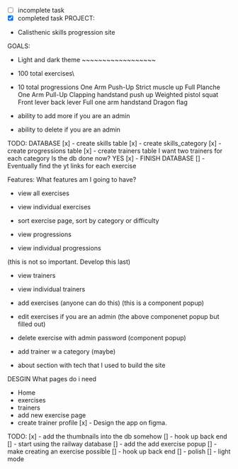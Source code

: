 - [ ] incomplete task
- [x] completed task
PROJECT:
- Calisthenic skills progression site

GOALS:
- Light and dark theme ~~~~~~~~~~~~~~~~~~
- 100 total exercises\
- 10 total progressions 
        One Arm Push-Up
        Strict muscle up
        Full Planche
        One Arm Pull-Up
        Clapping handstand push up
        Weighted pistol squat
        Front lever
        back lever
        Full one arm handstand
        Dragon flag

- ability to add more if you are an admin
- ability to delete if you are an admin

TODO:
DATABASE
[x] - create skills table
[x] - create skills_category
[x] - create progressions table
[x] - create trainers table
        I want two trainers for each category
Is the db done now? YES
[x] - FINISH DATABASE 
[] - Eventually find the yt links for each exercise




<!--  -->
Features: What features am I going to have?
- view all exercises
- view individual exercises
- sort exercise page, sort by category or difficulty

- view progressions
- view individual progressions

(this is not so important. Develop this last)
- view trainers
- view individual trainers

- add exercises (anyone can do this) (this is a component popup)
- edit exercises if you are an admin (the above componenet popup but filled out)
- delete exercise with admin password (component popup)

- add trainer w a category (maybe)

- about section with tech that I used to build the site




DESGIN
What pages do i need
- Home 
- exercises
- trainers
- add new exercise page
- create trainer profile
[x] - Design the app on figma.

TODO:
[x] - add the thumbnails into the db somehow
[] - hook up back end
[] - start using the railway database
[] - add the add exercise popup
[] - make creating an exercise possible
[] - hook up back end
[] - polish
[] - light mode